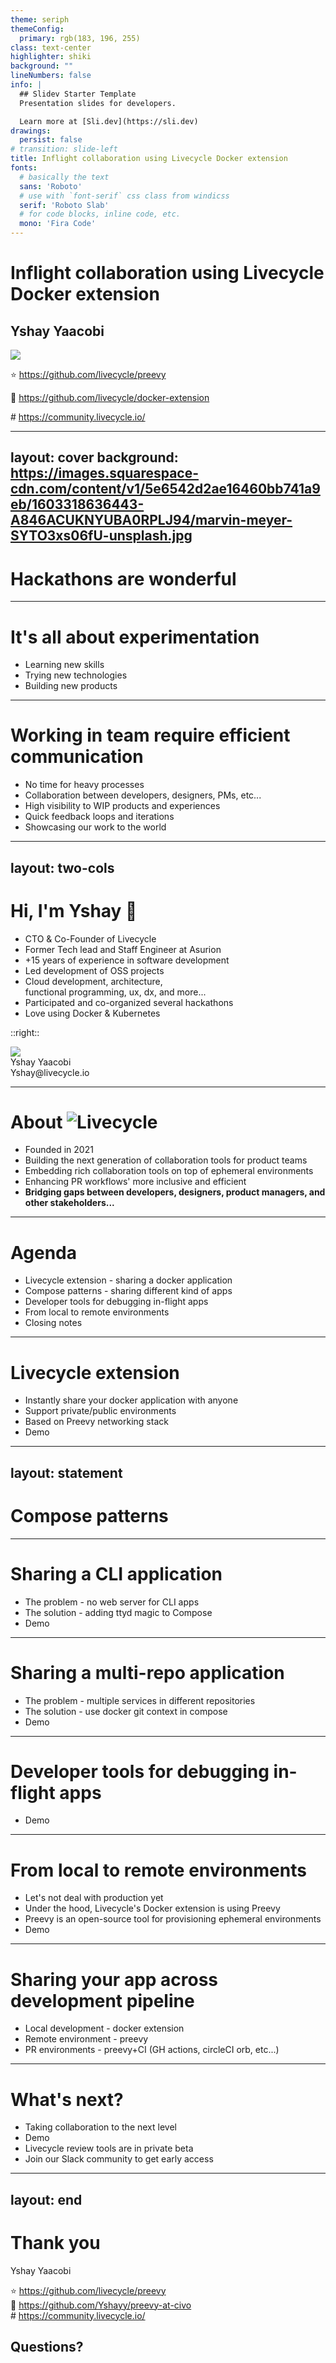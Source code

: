 ```yaml
---
theme: seriph
themeConfig:
  primary: rgb(183, 196, 255)
class: text-center
highlighter: shiki
background: ""
lineNumbers: false
info: |
  ## Slidev Starter Template
  Presentation slides for developers.

  Learn more at [Sli.dev](https://sli.dev)
drawings:
  persist: false
# transition: slide-left
title: Inflight collaboration using Livecycle Docker extension
fonts:
  # basically the text
  sans: 'Roboto'
  # use with `font-serif` css class from windicss
  serif: 'Roboto Slab'
  # for code blocks, inline code, etc.
  mono: 'Fira Code'
---
```


# Inflight collaboration using Livecycle Docker extension


<h2 class="m6">
Yshay Yaacobi  
</h2>

<img src="/assets/logo.png" class="mx-auto" />


⭐ https://github.com/livecycle/preevy

📄 https://github.com/livecycle/docker-extension

\# https://community.livecycle.io/

---
layout: cover
background: https://images.squarespace-cdn.com/content/v1/5e6542d2ae16460bb741a9eb/1603318636443-A846ACUKNYUBA0RPLJ94/marvin-meyer-SYTO3xs06fU-unsplash.jpg
---

# Hackathons are wonderful


---

# It's all about experimentation

- Learning new skills
- Trying new technologies
- Building new products

---

# Working in team require efficient communication

- No time for heavy processes
- Collaboration between developers, designers, PMs, etc...
- High visibility to WIP products and experiences
- Quick feedback loops and iterations
- Showcasing our work to the world

---
layout: two-cols
---

# Hi, I'm Yshay 👋

- CTO & Co-Founder of Livecycle
- Former Tech lead and Staff Engineer at Asurion
- +15 years of experience in software development
- Led development of OSS projects 
- Cloud development, architecture,   
functional programming, ux, dx, and more...
- Participated and co-organized several hackathons
- Love using Docker & Kubernetes

::right::

<img class="mt-8 mx-auto w-48 rounded-24" src="/assets/yshay.jpg" />
<div class="text-center">
<div class="mt-2 mx-auto">Yshay Yaacobi</div>
<div class="text-xs mx-auto">Yshay@livecycle.io</div>

</div>

<!-- 3m -->
<!-- Done (timing) -->

---

# About <img alt="Livecycle" class="inline-block ml-2" src="/assets/logo.png" />

- Founded in 2021
- Building the next generation of collaboration tools for product teams
- Embedding rich collaboration tools on top of ephemeral environments
- Enhancing PR workflows' more inclusive and efficient
- **Bridging gaps between developers, designers, product managers, and other stakeholders...**

<div style="background-image:url('/lc-background.png')" class="bg-cover bg-center absolute left-0 right-0 bottom-0 h-60"></div>

---

# Agenda

- Livecycle extension - sharing a docker application 
- Compose patterns - sharing different kind of apps
- Developer tools for debugging in-flight apps
- From local to remote environments
- Closing notes

---

# Livecycle extension

- Instantly share your docker application with anyone
- Support private/public environments
- Based on Preevy networking stack
- Demo

---
layout: statement
---

# Compose patterns

---

# Sharing a CLI application

- The problem - no web server for CLI apps
- The solution - adding ttyd magic to Compose
- Demo

---

# Sharing a multi-repo application

- The problem - multiple services in different repositories
- The solution - use docker git context in compose
- Demo

---

# Developer tools for debugging in-flight apps
- Demo

---

# From local to remote environments

- Let's not deal with production yet
- Under the hood, Livecycle's Docker extension is using Preevy
- Preevy is an open-source tool for provisioning ephemeral environments
- Demo

---

# Sharing your app across development pipeline

- Local development - docker extension
- Remote environment - preevy
- PR environments - preevy+CI (GH actions, circleCI orb, etc...)

---

# What's next?

- Taking collaboration to the next level
- Demo  
- Livecycle review tools are in private beta
- Join our Slack community to get early access

---
layout: end
---

# Thank you

Yshay Yaacobi

⭐ https://github.com/livecycle/preevy    
📄 https://github.com/Yshayy/preevy-at-civo  
\# https://community.livecycle.io/

<!--
<div class="text-center mx-auto w-24">

![Alt text](/image-9.png)

</div>
-->

<div class="absolute right-6 bottom-10 text-black bg-white px-6 py-10 rounded-8">

## Questions?

</div>
